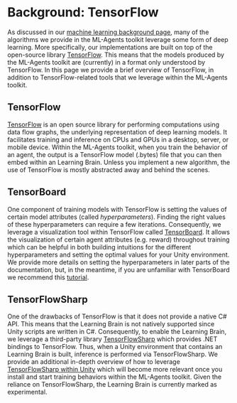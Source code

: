# Background: TensorFlow

As discussed in our
[machine learning background page](Background-Machine-Learning.md),
many of the algorithms we provide in the
ML-Agents toolkit leverage some form of deep learning. More specifically, our
implementations are built on top of the open-source library
[TensorFlow](https://www.tensorflow.org/). This means that the models produced
by the ML-Agents toolkit are (currently) in a format only understood by
TensorFlow. In this page we provide a brief overview of TensorFlow, in addition
to TensorFlow-related tools that we leverage within the ML-Agents toolkit.

## TensorFlow

[TensorFlow](https://www.tensorflow.org/) is an open source library for
performing computations using data flow graphs, the underlying representation of
deep learning models. It facilitates training and inference on CPUs and GPUs in
a desktop, server, or mobile device. Within the ML-Agents toolkit, when you
train the behavior of an agent, the output is a TensorFlow model (.bytes) file
that you can then embed within an Learning Brain. Unless you implement a new
algorithm, the use of TensorFlow is mostly abstracted away and behind the
scenes.

## TensorBoard

One component of training models with TensorFlow is setting the values of
certain model attributes (called _hyperparameters_). Finding the right values of
these hyperparameters can require a few iterations. Consequently, we leverage a
visualization tool within TensorFlow called
[TensorBoard](https://www.tensorflow.org/programmers_guide/summaries_and_tensorboard).
It allows the visualization of certain agent attributes (e.g. reward) throughout
training which can be helpful in both building intuitions for the different
hyperparameters and setting the optimal values for your Unity environment. We
provide more details on setting the hyperparameters in later parts of the
documentation, but, in the meantime, if you are unfamiliar with TensorBoard we
recommend this
[tutorial](https://github.com/dandelionmane/tf-dev-summit-tensorboard-tutorial).

## TensorFlowSharp

One of the drawbacks of TensorFlow is that it does not provide a native C# API.
This means that the Learning Brain is not natively supported since Unity scripts
are written in C#. Consequently, to enable the Learning Brain, we leverage a
third-party library
[TensorFlowSharp](https://github.com/migueldeicaza/TensorFlowSharp) which
provides .NET bindings to TensorFlow. Thus, when a Unity environment that
contains an Learning Brain is built, inference is performed via TensorFlowSharp.
We provide an additional in-depth overview of how to leverage
[TensorFlowSharp within Unity](Using-TensorFlow-Sharp-in-Unity.md)
which will become more
relevant once you install and start training behaviors within the ML-Agents
toolkit. Given the reliance on TensorFlowSharp, the Learning Brain is currently
marked as experimental.

